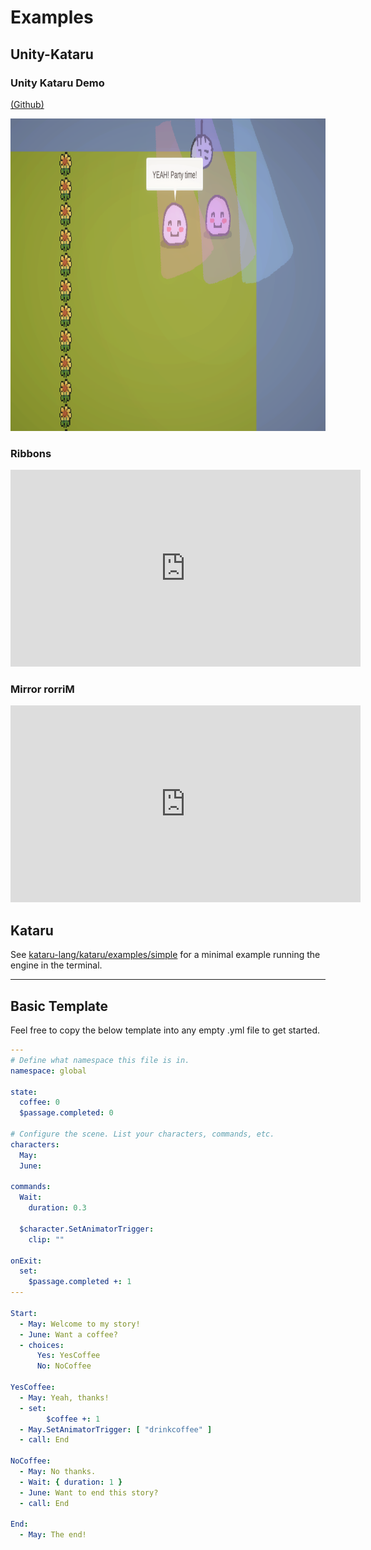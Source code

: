 # Examples <!-- {docsify-ignore-all} -->

## Unity-Kataru

### Unity Kataru Demo 

[(Github)](https://github.com/kataru-lang/unity-kataru-demo)

<img src="https://github.com/kataru-lang/unity-kataru-demo/raw/main/Screenshot2.png" height="500">

### Ribbons

<iframe width="560 !important" height="315" src="https://www.youtube.com/embed/cM8g9otb2A8" title="YouTube video player" frameborder="0" allow="accelerometer; autoplay; clipboard-write; encrypted-media; gyroscope; picture-in-picture" allowfullscreen></iframe>

### Mirror rorriM

<iframe width="560 !important" height="315" src="https://www.youtube.com/embed/GpKFAkyGaVY" title="YouTube video player" frameborder="0" allow="accelerometer; autoplay; clipboard-write; encrypted-media; gyroscope; picture-in-picture" allowfullscreen></iframe>

## Kataru

See [kataru-lang/kataru/examples/simple](https://github.com/kataru-lang/kataru/tree/main/examples/simple) for a minimal example running the engine in the terminal.


---

## Basic Template

Feel free to copy the below template into any empty .yml file to get started.

```yml
---
# Define what namespace this file is in.
namespace: global

state: 
  coffee: 0
  $passage.completed: 0

# Configure the scene. List your characters, commands, etc.
characters:
  May:
  June: 

commands:
  Wait:
    duration: 0.3

  $character.SetAnimatorTrigger:
    clip: ""

onExit:
  set:
    $passage.completed +: 1
---

Start:
  - May: Welcome to my story!
  - June: Want a coffee?
  - choices:
      Yes: YesCoffee
      No: NoCoffee

YesCoffee:
  - May: Yeah, thanks!
  - set:
        $coffee +: 1
  - May.SetAnimatorTrigger: [ "drinkcoffee" ]
  - call: End

NoCoffee:
  - May: No thanks.
  - Wait: { duration: 1 }
  - June: Want to end this story?
  - call: End

End:
  - May: The end!
```